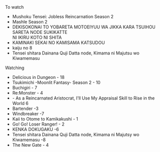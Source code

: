 To watch

- ﻿﻿Mushoku Tensei: Jobless Reincarnation Season 2
- ﻿﻿Mashle Season 2
- ﻿﻿DEKISOKONAI TO YOBARETA MOTOEIYUU WA JIKKA KARA TSUIHOU SARETA NODE SUKIKATTE  
    NI IKIRU KOTO NI SHITA
- ﻿﻿KAMINAKI SEKAI NO KAMISAMA KATSUDOU
- ﻿﻿kaiju no 8
- ﻿﻿Tensei shitara Dainana Quji Datta node, Kimama ni Majutsu wo Kiwamemasu

Watching

- ﻿﻿Delicious in Dungeon - 18
- ﻿﻿Tsukimichi -Moonlit Fantasy- Season 2 - 10
- ﻿﻿Buchigiri - 7
- ﻿﻿Re:Monster - 4
- ﻿﻿- As a Reincarnated Aristocrat, I'll Use My Appraisal Skill to Rise in the World 6
- ﻿﻿Bartender -3
- ﻿﻿Windbreaker -7
- ﻿﻿Kaii to Otome to Kamikakushi - 1
- ﻿﻿Go! Go! Loser Ranger! - 2
- ﻿﻿KENKA DOKUGAKU -6
- ﻿﻿Tensei shitara Dainana Quji Datta node, Kimama ni Majutsy wo Kiwamemasu -8
- The New Gate - 4